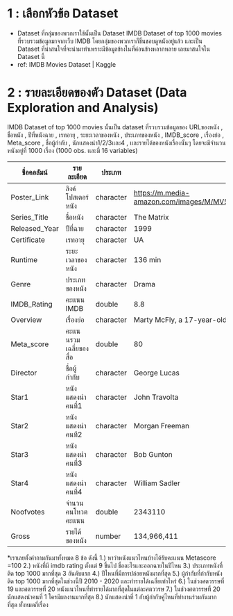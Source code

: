 # 1 : เลือกหัวข้อ Dataset 
* Dataset ที่กลุ่มของพวกเราใช้นั้นเป็น Dataset IMDB Dataset of top 1000 movies ที่รวบรวมข้อมูลมาจากเว็บ IMDB โดยกลุ่มของพวกเราก็ชื่นชอบดูหนังอยู่แล้ว และเป็น Dataset ที่น่าสนใจที่จะนำมาทำเพราะมีข้อมูลข้างในที่ค่อนข้างหลากหลาย เลยมาสนใจใน Dataset นี้
* ref: IMDB Movies Dataset | Kaggle

# 2 : รายละเอียดของตัว Dataset (Data Exploration and Analysis)
IMDB Dataset of top 1000 movies นั้นเป็น dataset ที่รวบรวมข้อมูลของ URLของหนัง , ชื่อหนัง , ปีที่หนังฉาย , เรทอายุ , ระยะเวลาของหนัง , ประเภทของหนัง , IMDB_score , เรื่องย่อ , Meta_score , ชื่อผู้กำกับ , นักเเสดงนำ1/2/3เเละ4 , เเละรายได้ของหนังเรื่องนั้นๆ โดยจะมีจำนวนหนังอยู่ที่ 1000 เรื่อง 
(1000 obs. เเละมี่ 16 variables)

| ชื่อคอลัมน์ | รายละเอียด | ประเภท | ตัวอย่างข้อมูล |
|---------|---------------------|---------|------------|
|Poster_Link | ลิงค์โปสเตอร์หนัง | character | https://m.media-amazon.com/images/M/MV5BY2NkZjEzMDgtN2RjYy00YzM1LWI4ZmQtMjIwYjFjNmI3ZGEwXkEyXkFqcGde...
Series_Title | ชื่อหนัง | character | The Matrix
Released_Year | ปีที่ฉาย | character | 1999 
Certificate | เรทอายุ | character | UA 
Runtime | ระยะเวลาของหนัง | character | 136 min 
Genre | ประเภทของหนัง | character | Drama 
IMDB_Rating | คะเเนน IMDB | double | 8.8 
Overview | เรื่องย่อ | character | Marty McFly, a 17-year-old high school student, is accidentally sent thirty years into the past in a…
Meta_score | คะเเนนรวมเฉลี่ยของสื่อ | double | 80
Director | ชื่อผู้กำกับ | character | George Lucas
Star1 | หนังแสดงนำคนที่1  | character | John Travolta
Star2 | หนังแสดงนำคนที2  | character | Morgan Freeman
Star3 | หนังแสดงนำคนที่3  | character | Bob Gunton
Star4 | หนังแสดงนำคนที่4  | character | William Sadler
Noofvotes | จำนวนคนโหวตคะเเนน | double | 2343110
Gross | รายได้ของหนัง | number | 134,966,411

*เราเลยตั้งคำถามกันมาทั้งหมด 8 ข้อ ดังนี้
1.) หาว่าหนังแนวไหนบ้างได้รับคะเเนน Metascore =100
2.) หนังที่มี imdb rating ตั้งแต่ 9 ขึ้นไป ชื่ออะไรและออกฉายในปีไหน 
3.) ประเภทหนังที่ติด top 1000 มากที่สุด 3 อันดับแรก 
4.) ปีไหนที่มีการปล่อยหนังมากที่สุด 
5.) ผู้กำกับที่กำกับหนังติด top 1000 มากที่สุดในช่วงนี้ปี 2010 -  2020 และทำรายได้เฉลี่ยเท่าไหร่
6.) ในช่วงศตวรรษที่ 19 และศตวรรษที่ 20 หนังแนวไหนที่ทำรายได้มากที่สุดในแต่ละศตววรษ
7.) ในช่วงศตวรรษที่ 20 นักแสดงนำคนที่ 1 ใครมีผลงานมากที่สุด
8.) นักแสดงนำที่ 1 กับผู้กำกับคู่ไหนที่ทำงานร่วมกันมากที่สุด ทั้งหมดกี่เรื่อง
